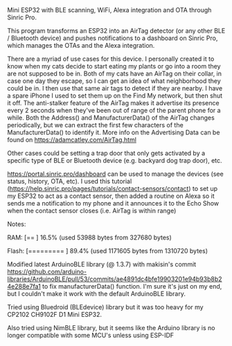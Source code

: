 Mini ESP32 with BLE scanning, WiFi, Alexa integration and OTA through Sinric Pro.

This program transforms an ESP32 into an AirTag detector (or any other BLE / Bluetooth device) and pushes notifications to a dashboard on Sinric Pro, which manages the OTAs and the Alexa integration. 

There are a myriad of use cases for this device. I personally created it to know when my cats decide to start eating my plants or go into a room they are not supposed to be in. Both of my cats have an AirTag on their collar, in case one day they escape, so I can get an idea of what neighborhood they could be in. I then use that same air tags to detect if they are nearby. I have a spare iPhone I used to set them up on the Find My network, but then shut it off. The anti-stalker feature of the AirTag makes it advertise its presence every 2 seconds when they've been out of range of the parent phone for a while. Both the Address() and ManufacturerData() of the AirTag changes periodically, but we can extract the first few characters of the ManufacturerData() to identify it. More info on the Advertising Data can be found on https://adamcatley.com/AirTag.html

Other cases could be setting a trap door that only gets activated by a specific type of BLE or Bluetooth device (e.g. backyard dog trap door), etc.


https://portal.sinric.pro/dashboard can be used to manage the devices (see status, history, OTA, etc). I used this tutorial (https://help.sinric.pro/pages/tutorials/contact-sensors/contact) to set up my ESP32 to act as a contact sensor, then added a routine on Alexa so it sends me a notification to my phone and it announces it to the Echo Show when the contact sensor closes (i.e. AirTag is within range)


Notes:

RAM:   [==        ]  16.5% (used 53988 bytes from 327680 bytes)

Flash: [========= ]  89.4% (used 1171605 bytes from 1310720 bytes)

Modified latest ArduinoBLE library (@ 1.3.7) with makisin's commit https://github.com/arduino-libraries/ArduinoBLE/pull/53/commits/ae4891dc4bfe19903201e94b93b8b24e288e7fa1 to fix manufacturerData() function. I'm sure it's just on my end, but I couldn't make it work with the default ArduinoBLE library.

Tried using Bluedroid (BLEdevice) library but it was too heavy for my CP2102 CH9102F D1 Mini ESP32.

Also tried using NimBLE library, but it seems like the Arduino library is no longer compatible with some MCU's unless using ESP-IDF
